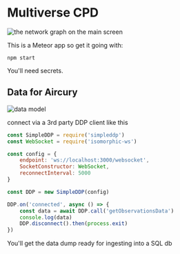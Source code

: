 # Multiverse CPD

![the network graph on the main screen](https://user-images.githubusercontent.com/4499581/127388465-a46566f7-b4b8-4aea-bd4a-c2a07aa8daed.png)

This is a Meteor app so get it going with:

```
npm start
```

You'll need secrets.

## Data for Aircury

![data model](https://user-images.githubusercontent.com/4499581/127390296-3965da45-ee5e-4c53-b95b-03fc672e8d55.png)

connect via a 3rd party DDP client like this

```javascript
const SimpleDDP = require('simpleddp')
const WebSocket = require('isomorphic-ws')

const config = {
    endpoint: 'ws://localhost:3000/websocket',
    SocketConstructor: WebSocket,
    reconnectInterval: 5000
}

const DDP = new SimpleDDP(config)

DDP.on('connected', async () => {
    const data = await DDP.call('getObservationsData')
    console.log(data)
    DDP.disconnect().then(process.exit)
})
```
You'll get the data dump ready for ingesting into a SQL db
